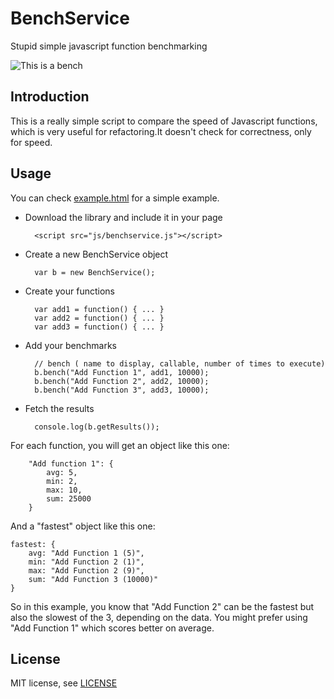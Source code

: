 # BenchService
Stupid simple javascript function benchmarking

![This is a bench](https://upload.wikimedia.org/wikipedia/commons/2/2b/Ickworth_Park,_Suffolk,_England_-broken_bench-2March2012.jpg)

## Introduction
This is a really simple script to compare the speed of Javascript functions, which is very useful for refactoring.It doesn't check for correctness, only for speed.

## Usage
You can check [example.html](https://github.com/bouiboui/benchservice/blob/master/example.html) for a simple example.

- Download the library and include it in your page

		<script src="js/benchservice.js"></script>

- Create a new BenchService object

		var b = new BenchService();

- Create your functions

		var add1 = function() { ... }
		var add2 = function() { ... }
		var add3 = function() { ... }

- Add your benchmarks

		// bench ( name to display, callable, number of times to execute)
		b.bench("Add Function 1", add1, 10000);
		b.bench("Add Function 2", add2, 10000);
		b.bench("Add Function 3", add3, 10000);
	
- Fetch the results

		console.log(b.getResults());

For each function, you will get an object like this one:

		"Add function 1": {
			avg: 5,
			min: 2,
			max: 10,
			sum: 25000
		}

And a "fastest" object like this one:

	fastest: {
		avg: "Add Function 1 (5)",
		min: "Add Function 2 (1)",
		max: "Add Function 2 (9)",
		sum: "Add Function 3 (10000)"
	}
	
So in this example, you know that "Add Function 2" can be the fastest but also the slowest of the 3, depending on the data. You might prefer using "Add Function 1" which scores better on average.

## License
MIT license, see [LICENSE](https://github.com/bouiboui/benchservice/blob/master/LICENSE)
